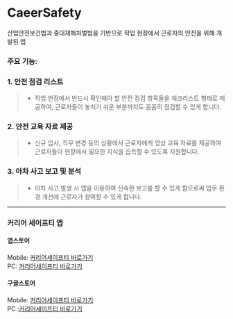# CaeerSafety

산업안전보건법과 중대재해처벌법을 기반으로 작업 현장에서 근로자의 안전을 위해 개발된 앱

### 주요 기능:

### 1. 안전 점검 리스트
> - 작업 현장에서 반드시 확인해야 할 안전 점검 항목들을 체크리스트 형태로 제공하여, 근로자들이 놓치기 쉬운 부분까지도 꼼꼼히 점검할 수 있게 합니다.

### 2. 안전 교육 자료 제공
> - 신규 입사, 직무 변경 등의 상황에서 근로자에게 영상 교육 자료를 제공하여 근로자들이 현장에서 필요한 지식을 습득할 수 있도록 지원합니다.

### 3. 아차 사고 보고 및 분석
> - 아차 사고 발생 시 앱을 이용하여 신속한 보고를 할 수 있게 함으로써 업무 환경 개선에 근로자가 참여할 수 있게 합니다.


---
### 커리어 세이프티 앱

#### 앱스토어   

Mobile: [커리어세이프티 바로가기](itms-apps://itunes.apple.com/app/6504982082)  
PC: [커리어세이프티 바로가기](https://apps.apple.com/kr/app/%EC%BB%A4%EB%A6%AC%EC%96%B4-%EC%84%B8%EC%9D%B4%ED%94%84%ED%8B%B0/id6504982082)

#### 구글스토어  

Mobile: [커리어세이프티 바로가기](market://details?id=kr.co.career.careersafety)  
PC :[커리어세이프티 바로가기](https://play.google.com/store/apps/details?id=kr.co.career.careersafety&hl=ko)


<!--

**Here are some ideas to get you started:**

🙋‍♀️ A short introduction - what is your organization all about?
🌈 Contribution guidelines - how can the community get involved?
👩‍💻 Useful resources - where can the community find your docs? Is there anything else the community should know?
🍿 Fun facts - what does your team eat for breakfast?
🧙 Remember, you can do mighty things with the power of [Markdown](https://docs.github.com/github/writing-on-github/getting-started-with-writing-and-formatting-on-github/basic-writing-and-formatting-syntax)
-->
